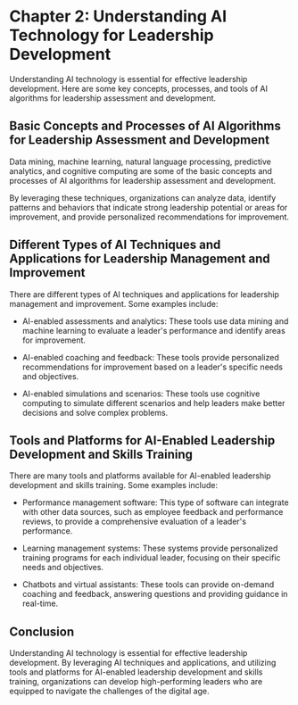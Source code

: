 Chapter 2: Understanding AI Technology for Leadership Development
=================================================================

Understanding AI technology is essential for effective leadership development. Here are some key concepts, processes, and tools of AI algorithms for leadership assessment and development.

Basic Concepts and Processes of AI Algorithms for Leadership Assessment and Development
---------------------------------------------------------------------------------------

Data mining, machine learning, natural language processing, predictive analytics, and cognitive computing are some of the basic concepts and processes of AI algorithms for leadership assessment and development.

By leveraging these techniques, organizations can analyze data, identify patterns and behaviors that indicate strong leadership potential or areas for improvement, and provide personalized recommendations for improvement.

Different Types of AI Techniques and Applications for Leadership Management and Improvement
-------------------------------------------------------------------------------------------

There are different types of AI techniques and applications for leadership management and improvement. Some examples include:

* AI-enabled assessments and analytics: These tools use data mining and machine learning to evaluate a leader's performance and identify areas for improvement.

* AI-enabled coaching and feedback: These tools provide personalized recommendations for improvement based on a leader's specific needs and objectives.

* AI-enabled simulations and scenarios: These tools use cognitive computing to simulate different scenarios and help leaders make better decisions and solve complex problems.

Tools and Platforms for AI-Enabled Leadership Development and Skills Training
-----------------------------------------------------------------------------

There are many tools and platforms available for AI-enabled leadership development and skills training. Some examples include:

* Performance management software: This type of software can integrate with other data sources, such as employee feedback and performance reviews, to provide a comprehensive evaluation of a leader's performance.

* Learning management systems: These systems provide personalized training programs for each individual leader, focusing on their specific needs and objectives.

* Chatbots and virtual assistants: These tools can provide on-demand coaching and feedback, answering questions and providing guidance in real-time.

Conclusion
----------

Understanding AI technology is essential for effective leadership development. By leveraging AI techniques and applications, and utilizing tools and platforms for AI-enabled leadership development and skills training, organizations can develop high-performing leaders who are equipped to navigate the challenges of the digital age.


